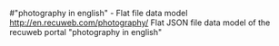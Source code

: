 #"photography in english" - Flat file data model
http://en.recuweb.com/photography/
Flat JSON file data model of the recuweb portal "photography in english"
